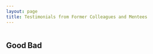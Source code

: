 ```yaml
---
layout: page
title: Testimonials from Former Colleagues and Mentees
---
```


<div style="-webkit-column-count: 2; -moz-column-count: 2; column-count: 2; -webkit-column-rule: 1px dotted #e0e0e0; -moz-column-rule: 1px dotted #e0e0e0; column-rule: 1px dotted #e0e0e0;">
    <div style="display: inline-block;">
        <h2>Good                       </h2>
    </div>
    <div style="display: inline-block;">
        <h2>Bad</h2>
    </div>
</div>
